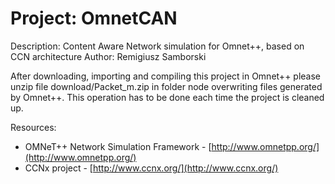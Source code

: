 Project: OmnetCAN
=======

Description: Content Aware Network simulation for Omnet++, based on CCN architecture
Author: Remigiusz Samborski

After downloading, importing and compiling this project in Omnet++ please unzip file download/Packet_m.zip in folder node overwriting files
generated by Omnet++. This operation has to be done each time the project is cleaned up.

Resources:
* OMNeT++ Network Simulation Framework - [http://www.omnetpp.org/](http://www.omnetpp.org/)
* CCNx project - [http://www.ccnx.org/](http://www.ccnx.org/)
